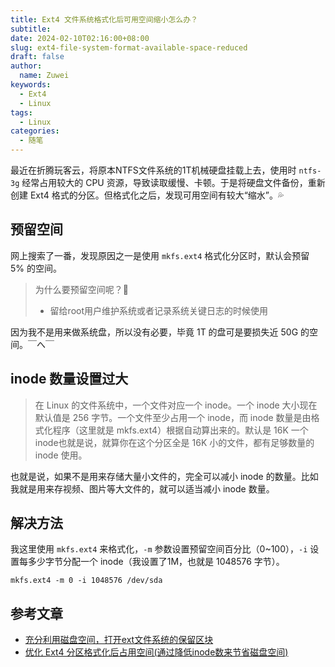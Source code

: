 ```yaml
---
title: Ext4 文件系统格式化后可用空间缩小怎么办？
subtitle:
date: 2024-02-10T02:16:00+08:00
slug: ext4-file-system-format-available-space-reduced
draft: false
author:
  name: Zuwei
keywords:
  - Ext4
  - Linux
tags:
  - Linux
categories:
  - 随笔
---
```


最近在折腾玩客云，将原本NTFS文件系统的1T机械硬盘挂载上去，使用时 `ntfs-3g` 经常占用较大的 CPU 资源，导致读取缓慢、卡顿。于是将硬盘文件备份，重新创建 Ext4 格式的分区。但格式化之后，发现可用空间有较大“缩水”。💦

## 预留空间
网上搜索了一番，发现原因之一是使用 `mkfs.ext4` 格式化分区时，默认会预留 5% 的空间。

> 为什么要预留空间呢？🤔
> - 留给root用户维护系统或者记录系统关键日志的时候使用

因为我不是用来做系统盘，所以没有必要，毕竟 1T 的盘可是要损失近 50G 的空间。￣へ￣

## inode 数量设置过大
> 在 Linux 的文件系统中，一个文件对应一个 inode。一个 inode 大小现在默认值是 256 字节。一个文件至少占用一个 inode，而 inode 数量是由格式化程序（这里就是 mkfs.ext4）根据自动算出来的。默认是 16K 一个 inode也就是说，就算你在这个分区全是 16K 小的文件，都有足够数量的 inode 使用。

也就是说，如果不是用来存储大量小文件的，完全可以减小 inode 的数量。比如我就是用来存视频、图片等大文件的，就可以适当减小 inode 数量。

## 解决方法
我这里使用 `mkfs.ext4` 来格式化，`-m` 参数设置预留空间百分比（0~100），`-i` 设置每多少字节分配一个 inode（我设置了1M，也就是 1048576 字节）。
```shell
mkfs.ext4 -m 0 -i 1048576 /dev/sda
```

## 参考文章
- [充分利用磁盘空间，打开ext文件系统的保留区块](https://luy.li/2010/01/08/reserved_block)
- [优化 Ext4 分区格式化后占用空间(通过降低inode数来节省磁盘空间)](https://blog.csdn.net/hunanchenxingyu/article/details/41832639)